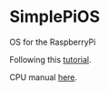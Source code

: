 # SimplePiOS
OS for the RaspberryPi

Following this [tutorial](https://github.com/s-matyukevich/raspberry-pi-os/blob/master/docs/Introduction.md).

CPU manual [here](https://cs140e.sergio.bz/docs/BCM2837-ARM-Peripherals.pdf).
